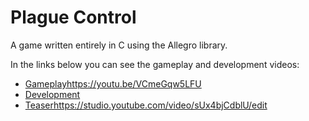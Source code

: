 # Plague Control

A game written entirely in C using the Allegro library.

In the links below you can see the gameplay and development videos:

- [Gameplay](https://youtu.be/VCmeGqw5LFU)https://youtu.be/VCmeGqw5LFU
- [Development](https://studio.youtube.com/video/O9JlRodOD5Y/edit)
- [Teaser](https://studio.youtube.com/video/sUx4bjCdblU/edit)https://studio.youtube.com/video/sUx4bjCdblU/edit
